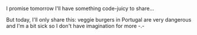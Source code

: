 I promise tomorrow I'll have something code-juicy to share...

But today, I'll only share this: veggie burgers in Portugal are very dangerous and I'm a bit sick so I don't have imagination for more -.-